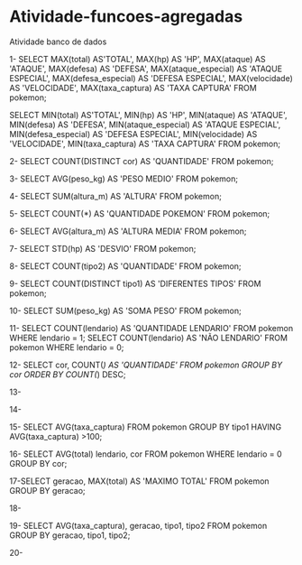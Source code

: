 # Atividade-funcoes-agregadas

Atividade banco de dados

1- SELECT MAX(total) AS'TOTAL', MAX(hp) AS 'HP', MAX(ataque) AS 'ATAQUE', MAX(defesa) AS 'DEFESA', MAX(ataque_especial) AS 'ATAQUE ESPECIAL', 
MAX(defesa_especial) AS 'DEFESA ESPECIAL', MAX(velocidade) AS 'VELOCIDADE', MAX(taxa_captura) AS 'TAXA CAPTURA'
FROM pokemon;


SELECT MIN(total) AS'TOTAL', MIN(hp) AS 'HP', MIN(ataque) AS 'ATAQUE', MIN(defesa) AS 'DEFESA', MIN(ataque_especial) AS 'ATAQUE ESPECIAL', 
MIN(defesa_especial) AS 'DEFESA ESPECIAL', MIN(velocidade) AS 'VELOCIDADE', MIN(taxa_captura) AS 'TAXA CAPTURA'
FROM pokemon;

2- SELECT COUNT(DISTINCT cor) AS 'QUANTIDADE'
FROM pokemon;

3- SELECT AVG(peso_kg) AS 'PESO MEDIO'
FROM pokemon;

4- SELECT SUM(altura_m) AS 'ALTURA'
FROM pokemon;

5- SELECT COUNT(*) AS 'QUANTIDADE POKEMON'
FROM pokemon;

6- SELECT AVG(altura_m) AS 'ALTURA MEDIA'
FROM pokemon;

7- SELECT STD(hp) AS 'DESVIO'
FROM pokemon;

8- SELECT COUNT(tipo2) AS 'QUANTIDADE'
FROM pokemon;

9- SELECT COUNT(DISTINCT tipo1) AS 'DIFERENTES TIPOS'
FROM pokemon;

10- SELECT SUM(peso_kg) AS 'SOMA PESO'
FROM pokemon;

11- SELECT COUNT(lendario) AS 'QUANTIDADE LENDARIO' 
FROM pokemon
WHERE lendario = 1;
SELECT COUNT(lendario) AS 'NÃO LENDARIO'
FROM pokemon
WHERE lendario = 0;

	

12- SELECT cor, COUNT(*) AS 'QUANTIDADE'
FROM pokemon
GROUP BY cor
ORDER BY COUNT(*) DESC;

13- 

14-

15- SELECT AVG(taxa_captura) 
FROM pokemon
GROUP BY tipo1
HAVING AVG(taxa_captura) >100;

16- SELECT AVG(total) lendario, cor
FROM pokemon
WHERE lendario = 0
GROUP BY cor;

17-SELECT geracao, MAX(total) AS 'MAXIMO TOTAL'
FROM pokemon
GROUP BY geracao;

18- 

19- SELECT AVG(taxa_captura), geracao, tipo1, tipo2
FROM pokemon
GROUP BY geracao, tipo1, tipo2;

20- 
